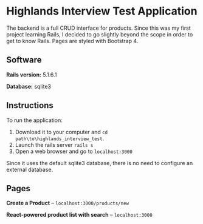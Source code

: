 # Highlands Interview Test Application

The backend is a full CRUD interface for products. Since this was my first project learning Rails, I decided to go slightly beyond the scope in order to get to know Rails. Pages are styled with Bootstrap 4.

## Software
**Rails version:** 5.1.6.1

**Database:** sqlite3

## Instructions
To run the application:
1. Download it to your computer and `cd path\to\highlands_interview_test`.
1. Launch the rails server `rails s`
1. Open a web browser and go to `localhost:3000`

Since it uses the default sqlite3 database, there is no need to configure an external database.

## Pages
**Create a Product** &ndash; `localhost:3000/products/new`

**React-powered product list with search** &ndash; `localhost:3000`

